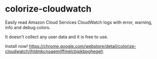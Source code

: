 # colorize-cloudwatch

Easily read Amazon Cloud Services CloudWatch logs with error, warning, info and debug colors.

It doesn't collect any user data and it is free to use.

Install now! https://chrome.google.com/webstore/detail/colorize-cloudwatch/jhldmkcnoaemijffmelcbjpkbpghegeh
